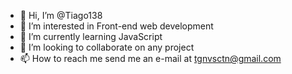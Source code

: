 - 👋 Hi, I’m @Tiago138
- 👀 I’m interested in Front-end web development
- 🌱 I’m currently learning JavaScript
- 💞️ I’m looking to collaborate on any project
- 📫 How to reach me send me an e-mail at tgnvsctn@gmail.com

<!---
Tiago138/Tiago138 is a ✨ special ✨ repository because its `README.md` (this file) appears on your GitHub profile.
You can click the Preview link to take a look at your changes.
--->
